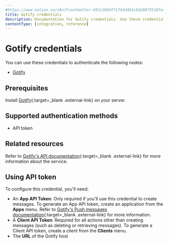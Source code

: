 ```yaml
---
#https://www.notion.so/n8n/Frontmatter-432c2b8dff1f43d4b1c8d20075510fe4
title: Gotify credentials
description: Documentation for Gotify credentials. Use these credentials to authenticate Gotify in n8n, a workflow automation platform.
contentType: [integration, reference]
---
```


# Gotify credentials

You can use these credentials to authenticate the following nodes:

- [Gotify](/integrations/builtin/app-nodes/n8n-nodes-base.gotify/)

## Prerequisites

Install [Gotify](https://gotify.net/docs/install){:target=_blank .external-link} on your server.

## Supported authentication methods

- API token

## Related resources

Refer to [Gotify's API documentation](https://gotify.net/api-docs){:target=_blank .external-link} for more information about the service.

## Using API token

To configure this credential, you'll need:

- An **App API Token**: Only required if you'll use this credential to create messages. To generate an App API token, create an application from the **Apps** menu. Refer to [Gotify's Push messages documentation](https://gotify.net/docs/pushmsg){:target=_blank .external-link} for more information.
- A **Client API Token**: Required for all actions other than creating messages (such as deleting or retrieving messages). To generate a Client API token, create a client from the **Clients** menu.
- The **URL** of the Gotify host

